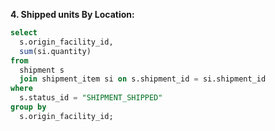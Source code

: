 **4. Shipped units By Location:**
```sql
select 
  s.origin_facility_id,
  sum(si.quantity)
from 
  shipment s 
  join shipment_item si on s.shipment_id = si.shipment_id 
where 
  s.status_id = "SHIPMENT_SHIPPED" 
group by 
  s.origin_facility_id;
```

